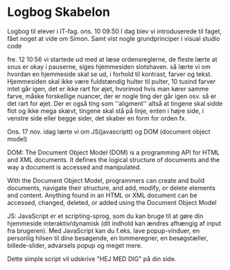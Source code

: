 # Logbog Skabelon
Logbog til elever i IT-fag.
ons. 10 09:50
I dag blev vi introduserede til faget, fået noget at vide om Simon. Samt vist nogle grundprinciper i  visual studio code

fre. 12 10:56 
vi startede ud med at læse ordensreglerne, de fleste lærte at snus er okay i pauserne, siges hjemmesiden slotshaven. 
så lærte vi om hvordan en hjemmeside skal se ud, i forhold til kontrast, farver og tekst. Hjemmesiden skal ikke være fuldstændig hulter til pulter, 10 tusind farver intet går igen, det er ikke rart for øjet, hvorimod hvis man kører samme farve, måske forskellige nuancer, der er nogle ting der går igen osv. så er det rart for øjet. Der er også ting som ''aligment'' altså at tingene skal sidde flot og ikke mega skævt, tingene skal stå på linje, enten i højre side, i venstre side eller begge sider, det skaber en form for orden fx.

Ons. 17 nov. 
idag lærte vi om JS(javascriptt) og DOM (document object model)

DOM: 
The Document Object Model (DOM) is a programming API for HTML and XML documents. It defines the logical structure of documents and the way a document is accessed and manipulated. 

With the Document Object Model, programmers can create and build documents, navigate their structure, and add, modify, or delete elements and content. Anything found in an HTML or XML document can be accessed, changed, deleted, or added using the Document Object Model

JS:
JavaScript er et scripting-sprog, som du kan bruge til at gøre din hjemmeside interaktiv/dynamisk (dit indhold kan ændres afhængig af input fra brugeren). Med JavaScript kan du f.eks. lave popup-vinduer, en personlig hilsen til dine besøgende, en lommeregner, en besøgstæller, billede-slider, advarsels popup og meget mere.
<html>
<head>
  <title>JavaScript</title>
</head>
<body>
<script type="text/javascript">
  document.write("HEJ MED DIG!");
</script>
</body>
</html>
Dette simple script vil udskrive "HEJ MED DIG" på din side.

